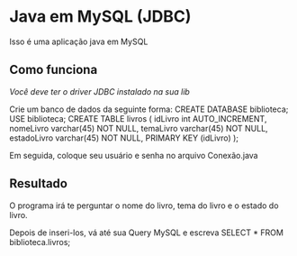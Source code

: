 # Java em MySQL (JDBC)

Isso é uma aplicação java em MySQL

## Como funciona

*Você deve ter o driver JDBC instalado na sua lib*

Crie um banco de dados da seguinte forma:
CREATE DATABASE biblioteca;
USE biblioteca;
CREATE TABLE livros (
idLivro int AUTO_INCREMENT,
nomeLivro varchar(45) NOT NULL,
temaLivro varchar(45) NOT NULL,
estadoLivro varchar(45) NOT NULL,
PRIMARY KEY (idLivro)
);

Em seguida, coloque seu usuário e senha no arquivo Conexão.java

## Resultado

O programa irá te perguntar o nome do livro, tema do livro e o estado do livro.

Depois de inseri-los, vá até sua Query MySQL e escreva SELECT * FROM biblioteca.livros;
